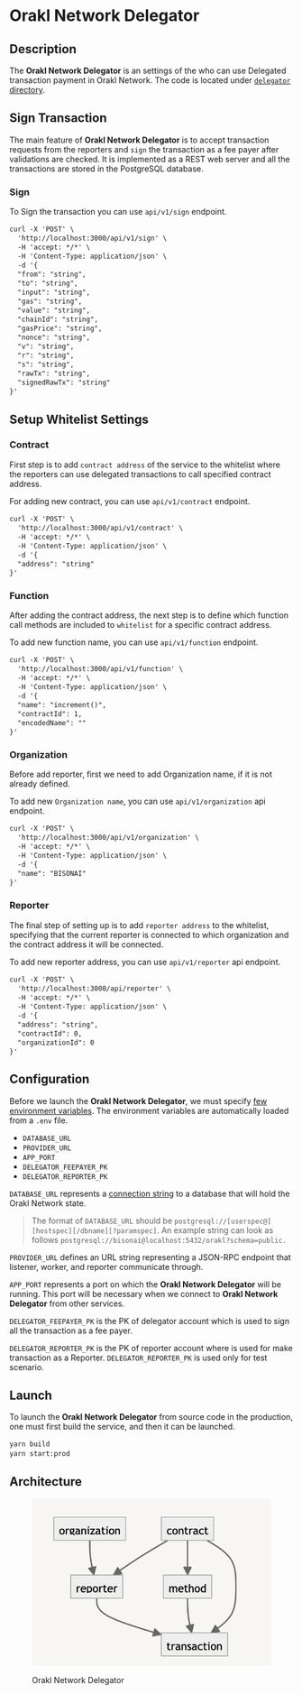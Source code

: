 # Orakl Network Delegator

## Description

The **Orakl Network Delegator** is an settings of the who can use Delegated transaction payment in Orakl Network. The code is located under [`delegator` directory](https://github.com/Bisonai/orakl/tree/master/delegator).&#x20;

## Sign Transaction

The main feature of **Orakl Network Delegator** is to accept transaction requests from the reporters and `sign` the transaction as a fee payer after validations are checked. It is implemented as a REST web server and all the transactions are stored in the PostgreSQL database.

### Sign

To Sign the transaction you can use `api/v1/sign` endpoint.

```shell
curl -X 'POST' \
  'http://localhost:3000/api/v1/sign' \
  -H 'accept: */*' \
  -H 'Content-Type: application/json' \
  -d '{
  "from": "string",
  "to": "string",
  "input": "string",
  "gas": "string",
  "value": "string",
  "chainId": "string",
  "gasPrice": "string",
  "nonce": "string",
  "v": "string",
  "r": "string",
  "s": "string",
  "rawTx": "string",
  "signedRawTx": "string"
}'
```

## Setup Whitelist Settings

### Contract

First step is to add `contract address` of the service to the whitelist where the reporters can use delegated transactions to call specified contract address.

For adding new contract, you can use `api/v1/contract` endpoint.

```shell
curl -X 'POST' \
  'http://localhost:3000/api/v1/contract' \
  -H 'accept: */*' \
  -H 'Content-Type: application/json' \
  -d '{
  "address": "string"
}'
```

### Function

After adding the contract address, the next step is to define which function call methods are included to `whitelist` for a specific contract address.

To add new function name, you can use `api/v1/function` endpoint.

```shell
curl -X 'POST' \
  'http://localhost:3000/api/v1/function' \
  -H 'accept: */*' \
  -H 'Content-Type: application/json' \
  -d '{
  "name": "increment()",
  "contractId": 1,
  "encodedName": ""
}'
```

### Organization

Before add reporter, first we need to add Organization name, if it is not already defined.

To add new `Organization name`, you can use `api/v1/organization` api endpoint.

```shell
curl -X 'POST' \
  'http://localhost:3000/api/v1/organization' \
  -H 'accept: */*' \
  -H 'Content-Type: application/json' \
  -d '{
  "name": "BISONAI"
}'
```

### Reporter

The final step of setting up is to add `reporter address` to the whitelist, specifying that the current reporter is connected to which organization and the contract address it will be connected.

To add new reporter address, you can use `api/v1/reporter` api endpoint.

```shell
curl -X 'POST' \
  'http://localhost:3000/api/reporter' \
  -H 'accept: */*' \
  -H 'Content-Type: application/json' \
  -d '{
  "address": "string",
  "contractId": 0,
  "organizationId": 0
}'
```

## Configuration

Before we launch the **Orakl Network Delegator**, we must specify [few environment variables](https://github.com/Bisonai/orakl/blob/master/delegator/.env.example). The environment variables are automatically loaded from a `.env` file.

- `DATABASE_URL`
- `PROVIDER_URL`
- `APP_PORT`
- `DELEGATOR_FEEPAYER_PK`
- `DELEGATOR_REPORTER_PK`

`DATABASE_URL` represents a [connection string](https://www.postgresql.org/docs/current/libpq-connect.html#LIBPQ-CONNSTRING) to a database that will hold the Orakl Network state.

> The format of `DATABASE_URL` should be `postgresql://[userspec@][hostspec][/dbname][?paramspec]`. An example string can look as follows `postgresql://bisonai@localhost:5432/orakl?schema=public.`&#x20;

`PROVIDER_URL` defines an URL string representing a JSON-RPC endpoint that listener, worker, and reporter communicate through.

`APP_PORT` represents a port on which the **Orakl Network Delegator** will be running. This port will be necessary when we connect to **Orakl Network Delegator** from other services.

`DELEGATOR_FEEPAYER_PK` is the PK of delegator account which is used to sign all the transaction as a fee payer.

`DELEGATOR_REPORTER_PK` is the PK of reporter account where is used for make transaction as a Reporter. `DELEGATOR_REPORTER_PK` is used only for test scenario.

## Launch

To launch the **Orakl Network Delegator** from source code in the production, one must first build the service, and then it can be launched.

```sh
yarn build
yarn start:prod
```

## Architecture

<figure><img src="../.gitbook/assets/orakl-network-delegator.png" alt=""><figcaption><p>Orakl Network Delegator</p></figcaption></figure>
